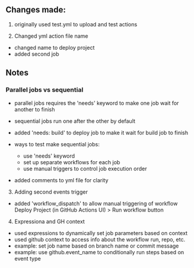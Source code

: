 ## Changes made:
1. originally used test.yml to upload and test actions

2. Changed yml action file name
- changed name to deploy project
- added second job


## Notes
### Parallel jobs vs sequential
- parallel jobs requires the 'needs' keyword to make one job wait for another to finish
- sequential jobs run one after the other by default
- added 'needs: build' to deploy job to make it wait for build job to finish

- ways to test make sequential jobs:
  - use 'needs' keyword
  - set up separate workflows for each job
  - use manual triggers to control job execution order
- added comments to yml file for clarity

3. Adding second events trigger
- added 'workflow_dispatch' to allow manual triggering of workflow
Deploy Project (in GitHub Actions UI) > Run workflow button

4. Expressiona and GH context
- used expressions to dynamically set job parameters based on context
- used github context to access info about the workflow run, repo, etc.
- example: set job name based on branch name or commit message
- example: use github.event_name to conditionally run steps based on event type
